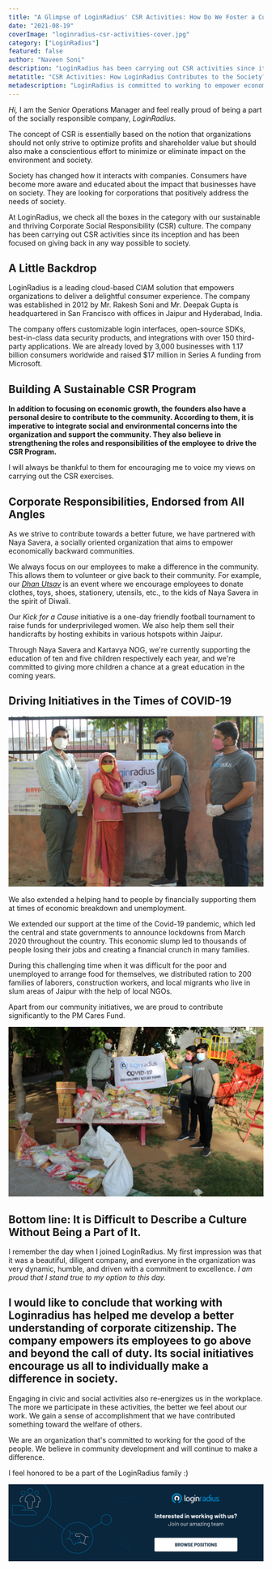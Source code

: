 ```yaml
---
title: "A Glimpse of LoginRadius' CSR Activities: How Do We Foster a Culture of Care"
date: "2021-08-19"
coverImage: "loginradius-csr-activities-cover.jpg"
category: ["LoginRadius"]
featured: false 
author: "Naveen Soni"
description: "LoginRadius has been carrying out CSR activities since its inception and has been focused on giving back in any way possible to society. Learn how the company fosters a CSR culture within its organization."
metatitle: "CSR Activities: How LoginRadius Contributes to the Society?"
metadescription: "LoginRadius is committed to working to empower economically backward communities. Learn how the company fosters a culture of CSR among its employees."
---
```



_Hi,_ I am the Senior Operations Manager and feel really proud of being a part of the socially responsible company, _LoginRadius._ 

The concept of CSR is essentially based on the notion that organizations should not only strive to optimize profits and shareholder value but should also make a conscientious effort to minimize or eliminate impact on the environment and society.

Society has changed how it interacts with companies. Consumers have become more aware and educated about the impact that businesses have on society. They are looking for corporations that positively address the needs of society. 

At LoginRadius, we check all the boxes in the category with our sustainable and thriving Corporate Social Responsibility (CSR) culture. The company has been carrying out CSR activities since its inception and has been focused on giving back in any way possible to society.


## A Little Backdrop

LoginRadius is a leading cloud-based CIAM solution that empowers organizations to deliver a delightful consumer experience. The company was established in 2012 by Mr. Rakesh Soni and Mr. Deepak Gupta is headquartered in San Francisco with offices in Jaipur and Hyderabad, India. 

The company offers customizable login interfaces, open-source SDKs, best-in-class data security products, and integrations with over 150 third-party applications. We are already loved by 3,000 businesses with 1.17 billion consumers worldwide and raised $17 million in Series A funding from Microsoft.


## Building A Sustainable CSR Program

**In addition to focusing on economic growth, the founders also have a personal desire to contribute to the community. According to them, it is imperative to integrate social and environmental concerns into the organization and support the community. They also believe in strengthening the roles and responsibilities of the employee to drive the CSR Program.**


I will always be thankful to them for encouraging me to voice my views on carrying out the CSR exercises.


## Corporate Responsibilities, Endorsed from All Angles

As we strive to contribute towards a better future, we have partnered with Naya Savera, a socially oriented organization that aims to empower economically backward communities.

We always focus on our employees to make a difference in the community. This allows them to volunteer or give back to their community. For example, our _[Dhan Utsav](https://loginradius.org/)_ is an event where we encourage employees to donate clothes, toys, shoes, stationery, utensils, etc., to the kids of Naya Savera in the spirit of Diwali.

Our _Kick for a Cause_ initiative is a one-day friendly football tournament to raise funds for underprivileged women. We also help them sell their handicrafts by hosting exhibits in various hotspots within Jaipur.

Through Naya Savera and Kartavya NOG, we're currently supporting the education of ten and five children respectively each year, and we're committed to giving more children a chance at a great education in the coming years.


## Driving Initiatives in the Times of COVID-19



![loginradius-csr-activities-1](loginradius-csr-activities-1.JPG)


We also extended a helping hand to people by financially supporting them at times of economic breakdown and unemployment.

We extended our support at the time of the Covid-19 pandemic, which led the central and state governments to announce lockdowns from March 2020 throughout the country. This economic slump led to thousands of people losing their jobs and creating a financial crunch in many families. 

During this challenging time when it was difficult for the poor and unemployed to arrange food for themselves, we distributed ration to 200 families of laborers, construction workers, and local migrants who live in slum areas of Jaipur with the help of local NGOs.

Apart from our community initiatives, we are proud to contribute significantly to the PM Cares Fund. 



![loginradius-csr-activities-2](loginradius-csr-activities-2.JPG)



## Bottom line: It is Difficult to Describe a Culture Without Being a Part of It.

I remember the day when I joined LoginRadius. My first impression was that it was a beautiful, diligent company, and everyone in the organization was very dynamic, humble, and driven with a commitment to excellence. _I am proud that I stand true to my option to this day._

## I would like to conclude that working with Loginradius has helped me develop a better understanding of corporate citizenship. The company empowers its employees to go above and beyond the call of duty. Its social initiatives encourage us all to individually make a difference in society.

Engaging in civic and social activities also re-energizes us in the workplace. The more we participate in these activities, the better we feel about our work. We gain a sense of accomplishment that we have contributed something toward the welfare of others.

We are an organization that's committed to working for the good of the people. We believe in community development and will continue to make a difference.

I feel honored to be a part of the LoginRadius family :)   

[![browse-positions](browse-positions.png)](https://www.loginradius.com/careers/)
